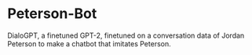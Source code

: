 # Peterson-Bot

DialoGPT, a finetuned GPT-2, finetuned on a conversation data of Jordan Peterson to make a chatbot that imitates Peterson.
